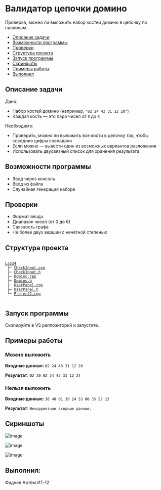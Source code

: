 <h1>Валидатор цепочки домино</h1>

<p>Проверка, можно ли выложить набор костей домино в цепочку по правилам.</p>

<nav ы>
  <ul>
    <li><a href="#description">Описание задачи</a></li>
    <li><a href="#features">Возможности программы</a></li>
    <li><a href="#checks">Проверки</a></li>
    <li><a href="#struct">Структура проекта</a></li>
    <li><a href="#run">Запуск программы</a></li>
    <li><a href="#screenshots">Скриншоты</a></li>
    <li><a href="#examples">Примеры работы</a></li>
    <li><a href="#performed">Выполнил</a></li>
  </ul>
</nav>

<h2 id="description"> Описание задачи</h2>

<p>Дано:</p>
<ul>
  <li>Набор костей домино (например, <code>"02 24 43 31 12 20"</code>)</li>
  <li>Каждая кость — это пара чисел от <code>0</code> до <code>6</code></li>
</ul>

<p>Необходимо:</p>
<ul>
  <li>Проверить, можно ли выложить все кости в цепочку так, чтобы соседние цифры совпадали</li>
  <li>Если можно — вывести один из возможных вариантов разложения</li>
  <li>Использовать двусвязный список для хранения результата</li>
</ul>

<h2 id="features"> Возможности программы</h2>

<ul>
  <li>Ввод через консоль</li>
  <li>Ввод из файла</li>
  <li>Случайная генерация набора</li>
</ul>

<h2 id="checks"> Проверки</h2>

<ul>
  <li>Формат ввода</li>
  <li>Диапазон чисел (от 0 до 6)</li>
  <li>Связность графа</li>
  <li>Не более двух вершин с нечётной степенью</li>
</ul>

<h2 id="struct">Структура проекта</h2>

<pre><code>
<a href="https://github.com/Fartem654/Domino/tree/master/Lab24">Lab24</a>
 ├─ <a href="https://github.com/Fartem654/Domino/blob/master/Lab24/CheckInput.cpp">CheckInput.cpp</a>
 ├─ <a href="https://github.com/Fartem654/Domino/blob/master/Lab24/CheckInput.h">CheckInput.h</a> 
 ├─ <a href="https://github.com/Fartem654/Domino/blob/master/Lab24/Domino.cpp">Domino.cpp</a>
 ├─ <a href="https://github.com/Fartem654/Domino/blob/master/Lab24/Domino.h">Domino.h</a>
 ├─ <a href="https://github.com/Fartem654/Domino/blob/master/Lab24/UserPanel.cpp">UserPanel.cpp</a>
 ├─ <a href="https://github.com/Fartem654/Domino/blob/master/Lab24/UserPanel.h">UserPanel.h</a>
 └─ <a href="https://github.com/Fartem654/Domino/blob/master/Lab24/Project2.cpp">Project2.cpp</a>

</code></pre>

<h2 id="run">Запуск программы</h2>
  <p>Скопируйте в VS реппозиторий и запустите.</p>

<h2 id="examples">Примеры работы</h2>

<h3>Можно выложить</h3>

<p><strong>Входные данные:</strong> <code>02 24 43 31 12 20</code></p>

<p><strong>Результат:</strong> <code>02 20 02 24 43 31 12 24</code></p>

<h3>Нельзя выложить</h3>

<p><strong>Входные данные:</strong> <code>36 40 01 30 24 53 00 35 52 13</code></p>

<p><strong>Результат:</strong> <code>Некорректные входные данные.</code></p>

<h2 id="screenshots">Скриншоты</h2>

![image](https://github.com/user-attachments/assets/041b2aa6-9f57-4feb-9a00-dcfe74a0044f)

![image](https://github.com/user-attachments/assets/a35cbc7c-64be-48b4-8af5-edaed7fbc514)

![image](https://github.com/user-attachments/assets/13743fcc-8cce-46a8-bbc7-2e2d44144c79)


<h2 id="performed">Выполнил:</h2>

<p>Фадеев Артём ИТ-12</p>
